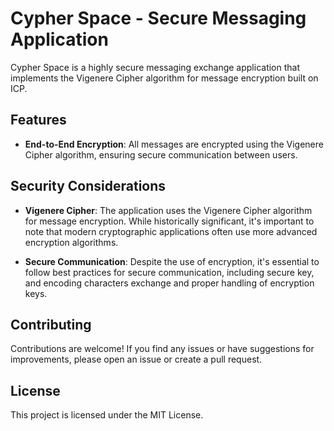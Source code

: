 # Cypher Space - Secure Messaging Application

Cypher Space is a highly secure messaging exchange application that implements the Vigenere Cipher algorithm for message encryption built on ICP.

## Features

- **End-to-End Encryption**: All messages are encrypted using the Vigenere Cipher algorithm, ensuring secure communication between users.

## Security Considerations

- **Vigenere Cipher**: The application uses the Vigenere Cipher algorithm for message encryption. While historically significant, it's important to note that modern cryptographic applications often use more advanced encryption algorithms.

- **Secure Communication**: Despite the use of encryption, it's essential to follow best practices for secure communication, including secure key, and encoding characters exchange and proper handling of encryption keys.

## Contributing

Contributions are welcome! If you find any issues or have suggestions for improvements, please open an issue or create a pull request.

## License

This project is licensed under the MIT License.
